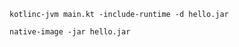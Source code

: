 
```shell
kotlinc-jvm main.kt -include-runtime -d hello.jar
```

```shell
native-image -jar hello.jar
```
